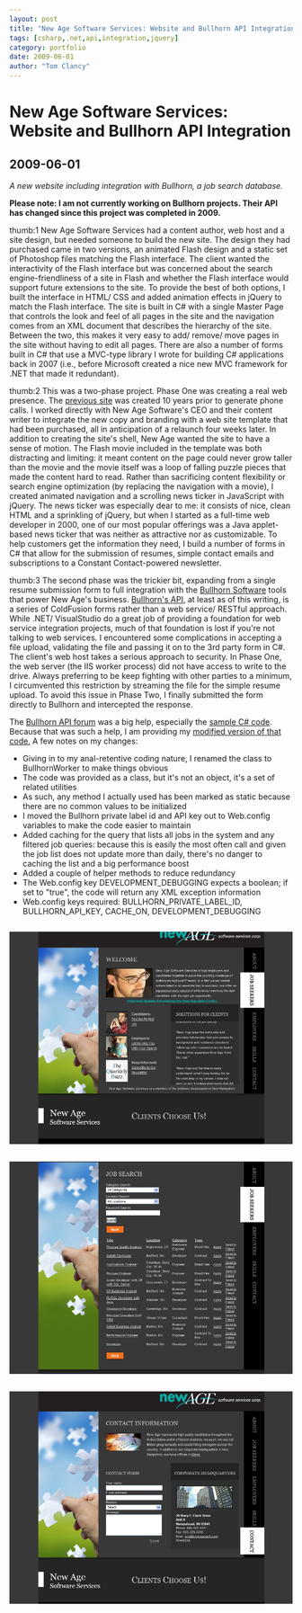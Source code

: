 ```yaml
---
layout: post
title: "New Age Software Services: Website and Bullhorn API Integration"
tags: [csharp,.net,api,integration,jquery]
category: portfolio
date: 2009-06-01
author: "Tom Clancy"
---
```


# New Age Software Services: Website and Bullhorn API Integration

## 2009-06-01

_A new website including integration with Bullhorn, a job search database._

<p><strong>Please note: I am not currently working on Bullhorn projects. Their API has changed since this project was completed in 2009.</strong></p>
<p>thumb:1 New Age Software Services had a content author, web host and a site design, but needed someone to build the new site. The design they had purchased came in two versions, an animated Flash design and a static set of Photoshop files matching the Flash interface. The client wanted the interactivity of the Flash interface but was concerned about the search engine-friendliness of a site in Flash and whether the Flash interface would support future extensions to the site. To provide the best of both options, I built the interface in HTML/ CSS and added animation effects in jQuery to match the Flash interface. The site is built in C# with a single Master Page that controls the look and feel of all pages in the site and the navigation comes from an XML document that describes the hierarchy of the site. Between the two, this makes it very easy to add/ remove/ move pages in the site without having to edit all pages. There are also a number of forms built in C# that use a MVC-type library I wrote for building C# applications back in 2007 (i.e., before Microsoft created a nice new MVC framework for .NET that made it redundant).</p>
<p>thumb:2 This was a two-phase project. Phase One was creating a real web presence. The <a href="http://web.archive.org/web/20070128053558/http://www.newagesoft.com/">previous site</a> was created 10 years prior to generate phone calls. I worked directly with New Age Software's CEO and their content writer to integrate the new copy and branding with a web site template that had been purchased, all in anticipation of a relaunch four weeks later. In addition to creating the site's shell, New Age wanted the site to have a sense of motion. The Flash movie included in the template was both distracting and limiting: it meant content on the page could never grow taller than the movie and the movie itself was a loop of falling puzzle pieces that made the content hard to read. Rather than sacrificing content flexibility or search engine optimization (by replacing the navigation with a movie), I created animated navigation and a scrolling news ticker in JavaScript with jQuery. The news ticker was especially dear to me: it consists of nice, clean HTML and a sprinkling of jQuery, but when I started as a full-time web developer in 2000, one of our most popular offerings was a Java applet-based news ticker that was neither as attractive nor as customizable. To help customers get the information they need, I build a number of forms in C# that allow for the submission of resumes, simple contact emails and subscriptions to a Constant Contact-powered newsletter.</p>
<p>thumb:3  The second phase was the trickier bit, expanding from a single resume submission form to full integration with the <a href="http://www.bullhorn.com/">Bullhorn Software</a> tools that power New Age's business. <a href="https://www.bullhornstaffing.com/BullhornStaffing/API/default.cfm">Bullhorn's API</a>, at least as of this writing, is a series of ColdFusion forms rather than a web service/ RESTful approach. While .NET/ VisualStudio do a great job of providing a foundation for web service integration projects, much of that foundation is lost if you're not talking to web services. I encountered some complications in accepting a file upload, validating the file and passing it on to the 3rd party form in C#. The client's web host takes a serious approach to security. In Phase One, the web server (the IIS worker process) did not have access to write to the drive. Always preferring to be keep fighting with other parties to a minimum, I circumvented this restriction by streaming the file for the simple resume upload. To avoid this issue in Phase Two, I finally submitted the form directly to Bullhorn and intercepted the response.</p>
<p>The <a href="http://supportforums.bullhorn.com/viewforum.php?f=1&amp;sid=9fb56794a89c3f68862825d566567a7b">Bullhorn API forum</a> was a big help, especially the <a href="http://supportforums.bullhorn.com/viewtopic.php?t=488">sample C# code</a>. Because that was such a help, I am providing my <a href="http://snipplr.com/view/9900/c-integration-module-for-bullhorn-staffing-api/">modified version of that code.</a> A few notes on my changes:</p>
<ul>
<li>Giving in to my anal-retentive coding nature, I renamed the class to BullhornWorker to make things obvious</li>
<li>The code was provided as a class, but it's not an object, it's a set of related utilities</li>
<li>As such, any method I actually used has been marked as static because there are no common values to be initialized</li>
<li>I moved the Bullhorn private label id and API key out to Web.config variables to make the code easier to maintain</li>
<li>Added caching for the query that lists all jobs in the system and any filtered job queries: because this is easily the most often call and given the job list does not update more than daily, there's no danger to caching the list and a big performance boost</li>
<li>Added a couple of helper methods to reduce redundancy</li>
<li>The Web.config key DEVELOPMENT_DEBUGGING expects a boolean; if set to "true", the code will return any XML exception information</li>
<li>Web.config keys required: BULLHORN_PRIVATE_LABEL_ID, BULLHORN_API_KEY, CACHE_ON, DEVELOPMENT_DEBUGGING</li>
</ul><img src="/assets/portfolio/new-age-home.jpg" alt="Home " style="margin: 1em 0" />
<img src="/assets/portfolio/new-age-job-search.jpg" alt="Job Search Users no longer have to leave the New Age site to get search results from Bullhorn" style="margin: 1em 0" />
<img src="/assets/portfolio/new-age-contact.jpg" alt="Contact " style="margin: 1em 0" />


